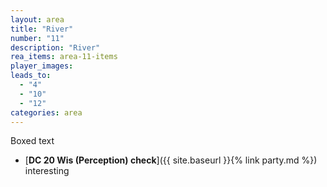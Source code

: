 ```yaml
---
layout: area
title: "River"
number: "11"
description: "River"
rea_items: area-11-items
player_images:
leads_to:
  - "4"
  - "10"
  - "12"
categories: area
---
```

Boxed text

* [**DC 20 Wis (Perception) check**]({{ site.baseurl }}{% link party.md %}) interesting

